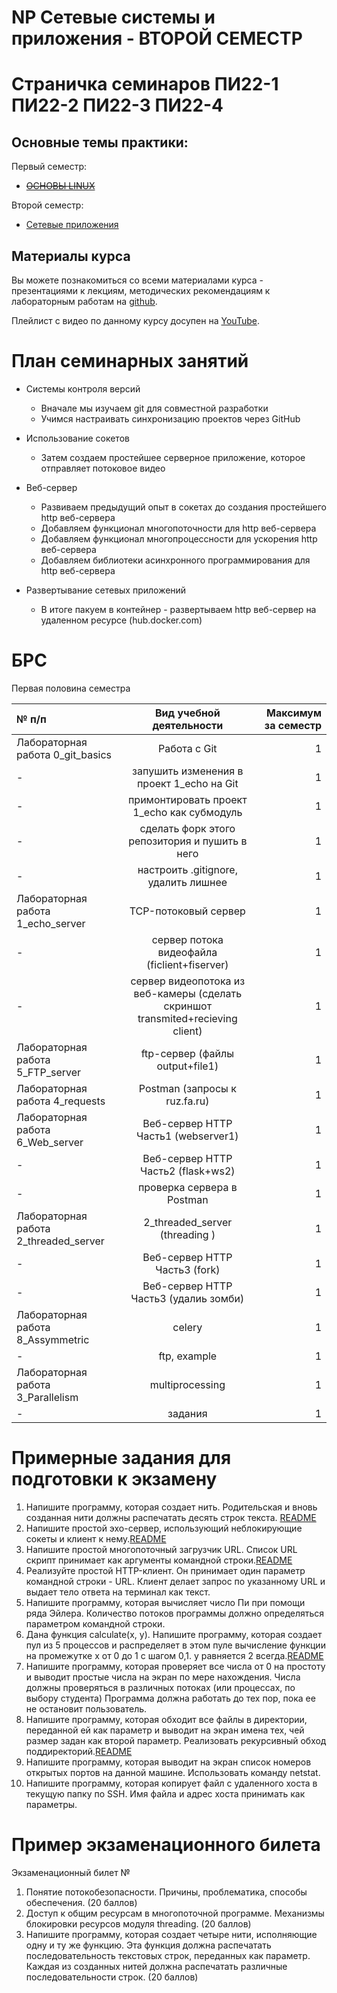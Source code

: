 # NP Сетевые системы и приложения - ВТОРОЙ СЕМЕСТР

# Страничка семинаров ПИ22-1 ПИ22-2 ПИ22-3 ПИ22-4




Основные темы практики:
---

Первый семестр:

* ~~[ОСНОВЫ LINUX](https://github.com/VladimirAndropov/fa-os-practice/README.md)~~



Второй семестр:

 * [Сетевые приложения](#брс) 




Материалы курса
---
Вы можете познакомиться со всеми материалами курса - презентациями к лекциям, методических рекомендациям к лабораторным работам на [github](http://koroteev.site/os/).

 Плейлист с видео по данному курсу досупен на [YouTube](https://www.youtube.com/playlist?list=PLhgyvraU60gU8OAhjtcipU_sO7UYvkQl9). 


# План семинарных занятий


- Системы контроля версий
  - Вначале мы изучаем git для совместной разработки
  - Учимся настраивать синхронизацию проектов через GitHub
 
- Использование сокетов
  - Затем создаем простейшее серверное приложение, которое отправляет потоковое видео

- Веб-сервер
  - Развиваем предыдущий опыт в сокетах до создания простейшего http веб-сервера 
  - Добавляем функционал многопоточности для http веб-сервера 
  - Добавляем функционал многопроцессности для ускорения http веб-сервера 
  - Добавляем библиотеки асинхронного программирования для http веб-сервера

- Развертывание сетевых приложений
  - В итоге пакуем в контейнер - развертываем http веб-сервер на удаленном ресурсе (hub.docker.com)



# БРС

Первая половина семестра

| № п/п  | Вид учебной деятельности| Максимум  за семестр |
| :---         |     :---:      |          ---: |
| Лабораторная работа 0_git_basics  | Работа с Git     | 1    |
| -   | запушить изменения в проект 1_echo на Git     | 1    |
| -   | примонтировать проект 1_echo как субмодуль| 1    |
| -   | сделать форк этого репозитория и пушить в него| 1    |
| -   | настроить .gitignore, удалить лишнее| 1    |
| Лабораторная работа 1_echo_server   | TCP-потоковый сервер     | 1    |
| -   | сервер потока видеофайла (ficlient+fiserver)     | 1    |
| -   | сервер видеопотока из веб-камеры (сделать скриншот transmited+recieving client)     | 1    |
| Лабораторная работа 5_FTP_server  | ftp-сервер (файлы output+file1)     | 1    |
| Лабораторная работа 4_requests  | Postman  (запросы к ruz.fa.ru)   | 1    |
| Лабораторная работа 6_Web_server  | Веб-сервер HTTP Часть1 (webserver1)  | 1    |
| -  | Веб-сервер HTTP  Часть2 (flask+ws2)  | 1    |
| -  | проверка сервера в Postman   | 1    |
| Лабораторная работа 2_threaded_server  | 2_threaded_server   (threading )   | 1    |
| -  | Веб-сервер HTTP  Часть3 (fork)    | 1    |
| -  | Веб-сервер HTTP  Часть3 (удалиь зомби)    | 1    |
| Лабораторная работа 8_Assymmetric  | celery   | 1    |
| -  | ftp, example  | 1    |
| Лабораторная работа 3_Parallelism  | multiprocessing   | 1    |
| -  | задания  | 1    |
 




# Примерные задания для подготовки к экзамену
1. Напишите программу, которая создает нить. Родительская и вновь созданная нити должны распечатать десять строк текста. [README](exam/1.md)
2. Напишите простой эхо-сервер, использующий неблокирующие сокеты и клиент к нему.[README](18sem-fs/socket_example.c)
3. Напишите простой многопоточный загрузчик URL. Список URL скрипт принимает как аргументы командной строки.[README](2017/20-socket/README.md)
4. Реализуйте простой HTTP-клиент. Он принимает один параметр командной строки - URL. Клиент делает запрос по указанному URL и выдает тело ответа на терминал как текст.
5. Напишите программу, которая вычисляет число Пи при помощи ряда Эйлера. Количество потоков программы должно определяться параметром командной строки. 
6. Дана функция calculate(x, y). Напишите программу, которая создает пул из 5 процессов и распределяет в этом пуле вычисление функции на промежутке х от 0 до 1 с шагом 0,1. у равняется 2 всегда.[README](2017/24-stdthread/README.md)
7. Напишите программу, которая проверяет все числа от 0 на простоту и выводит простые числа на экран по мере нахождения. Числа должны проверяться в различных потоках (или процессах, по выбору студента) Программа должна работать до тех пор, пока ее не остановит пользователь.
8. Напишите программу, которая обходит все файлы в директории, переданной ей как параметр и выводит на экран имена тех, чей размер задан как второй параметр. Реализовать рекурсивный обход поддиректорий.[README](12sem-fs/README.md)
9. Напишите программу, которая выводит на экран список номеров открытых портов на данной машине. Использовать команду netstat.
10. Напишите программу, которая копирует файл с удаленного хоста в текущую папку по SSH. Имя файла и адрес хоста принимать как параметры.


# Пример экзаменационного билета
Экзаменационный билет №

1. Понятие потокобезопасности. Причины, проблематика, способы обеспечения. (20 баллов)
2. Доступ к общим ресурсам в многопоточной программе. Механизмы блокировки ресурсов модуля threading. (20 баллов)
3. Напишите программу, которая создает четыре нити, исполняющие одну и ту же функцию. Эта функция должна распечатать последовательность текстовых строк, переданных как параметр. Каждая из созданных нитей должна распечатать различные последовательности строк. (20 баллов)

